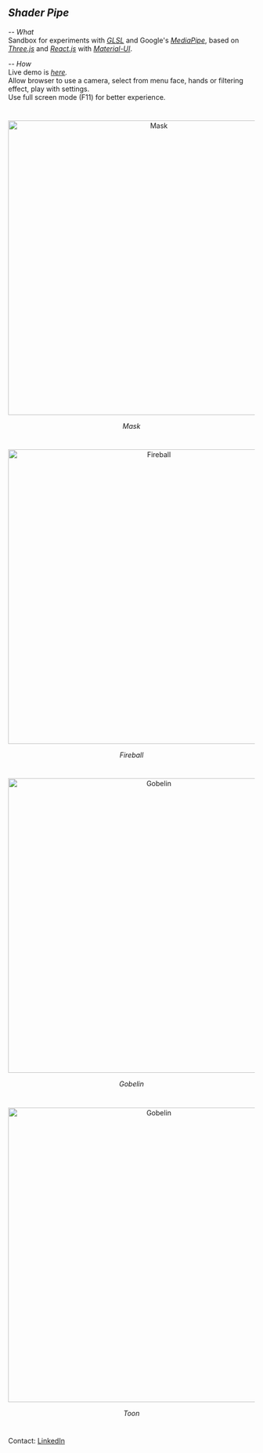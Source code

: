 ## <em>Shader Pipe</em>

<em>-- What</em><br>
Sandbox for experiments with <em>[GLSL](https://www.khronos.org/opengl/wiki/Core_Language_(GLSL))</em> and Google's <em>[MediaPipe](https://mediapipe.dev/)</em>, based on <em>[Three.js](https://threejs.org/)</em> and <em>[React.js](https://reactjs.org/)</em> with <em>[Material-UI](https://material-ui.com/)</em>.

<em>-- How</em><br>
Live demo is <em>[here](https://virtualkiln.ru/).</em><br>
Allow browser to use a camera, select from menu face, hands or filtering effect, play with settings.<br>
Use full screen mode (F11) for better experience.

#
<p align="center" align="left">
  <img src="https://github.com/syanenko/ShaderPipe/assets/6688301/8f98add3-f0f7-4909-8660-632afd36f367" alt="Mask" width="600">
 <p align="center">
   <em>Mask</em>
 </p>
</p>

#
<p align="center" align="left">
  <img src="https://github.com/syanenko/ShaderPipe/assets/6688301/a7974075-2d27-48a3-b0dd-584097d46ba2" alt="Fireball" width="600">
 <p align="center">
   <em>Fireball</em>
 </p> 
</p>

#
<p align="center" align="left">
  <img src="https://github.com/syanenko/ShaderPipe/assets/6688301/3a1c70c0-209a-41a9-9352-494d736e0ba2" alt="Gobelin" width="600">
 <p align="center">
   <em>Gobelin</em>
 </p> 
</p>

#
<p align="center" align="left">
  <img src="https://github.com/syanenko/ShaderPipe/assets/6688301/eaba6e2f-93bc-49d9-b7bb-2449c40d2d49" alt="Gobelin" width="600">
  <p align="center">
    <em>Toon</em>
  </p> 
</p>

#
Contact: [LinkedIn](https://www.linkedin.com/in/sergey-yanenko-57b21a96/)
